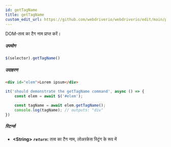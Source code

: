 ```yaml
---
id: getTagName
title: getTagName
custom_edit_url: https://github.com/webdriverio/webdriverio/edit/main/packages/webdriverio/src/commands/element/getTagName.ts
---
```


DOM-तत्व का टैग नाम प्राप्त करें।

##### उपयोग

```js
$(selector).getTagName()
```

##### उदाहरण

```html title="index.html"
<div id="elem">Lorem ipsum</div>

```

```js title="getTagName.js"
it('should demonstrate the getTagName command', async () => {
    const elem = await $('#elem');

    const tagName = await elem.getTagName();
    console.log(tagName); // outputs: "div"
})
```

##### रिटर्न्स

- **&lt;String&gt;**
            **<code><var>return</var></code>:**  तत्व का टैग नाम, लोअरकेस स्ट्रिंग के रूप में